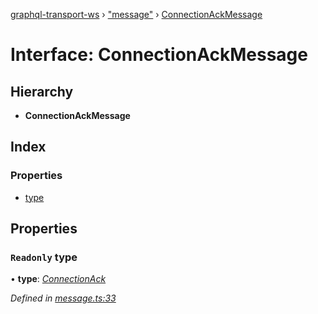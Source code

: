 [graphql-transport-ws](../README.md) › ["message"](../modules/_message_.md) › [ConnectionAckMessage](_message_.connectionackmessage.md)

# Interface: ConnectionAckMessage

## Hierarchy

* **ConnectionAckMessage**

## Index

### Properties

* [type](_message_.connectionackmessage.md#readonly-type)

## Properties

### `Readonly` type

• **type**: *[ConnectionAck](../enums/_message_.messagetype.md#connectionack)*

*Defined in [message.ts:33](https://github.com/enisdenjo/graphql-transport-ws/blob/cf71465/src/message.ts#L33)*
